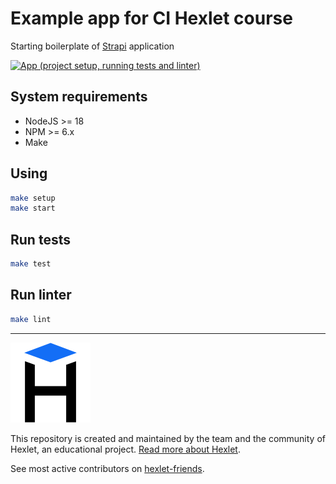 # Example app for CI Hexlet course

Starting boilerplate of [Strapi](https://strapi.io/) application

[![App (project setup, running tests and linter)](https://github.com/ilrosch/hexlet-ci-app/actions/workflows/app.yml/badge.svg)](https://github.com/ilrosch/hexlet-ci-app/actions/workflows/app.yml)

## System requirements

* NodeJS >= 18
* NPM >= 6.x
* Make

## Using

```sh
make setup
make start
```

## Run tests

```sh
make test
```

## Run linter

```sh
make lint
```

---

[![Hexlet Ltd. logo](https://raw.githubusercontent.com/Hexlet/assets/master/images/hexlet_logo128.png)](https://hexlet.io/?utm_source=github&utm_medium=link&utm_campaign=hexlet-ci-app)

This repository is created and maintained by the team and the community of Hexlet, an educational project. [Read more about Hexlet](https://hexlet.io/?utm_source=github&utm_medium=link&utm_campaign=hexlet-ci-app).

See most active contributors on [hexlet-friends](https://friends.hexlet.io/).
